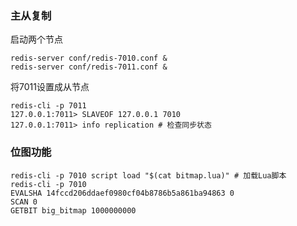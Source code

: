 ### 主从复制
启动两个节点
```
redis-server conf/redis-7010.conf &
redis-server conf/redis-7011.conf &
```
将7011设置成从节点
```
redis-cli -p 7011
127.0.0.1:7011> SLAVEOF 127.0.0.1 7010
127.0.0.1:7011> info replication # 检查同步状态
```
### 位图功能
```
redis-cli -p 7010 script load "$(cat bitmap.lua)" # 加载Lua脚本
redis-cli -p 7010
EVALSHA 14fccd206ddaef0980cf04b8786b5a861ba94863 0
SCAN 0
GETBIT big_bitmap 1000000000
```

